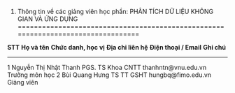1. Thông tin về các giảng viên học phần: PHÂN TÍCH DỮ LIỆU KHÔNG GIAN VÀ ỨNG DỤNG
=================================================================================

  **STT**   **Họ và tên**           **Chức danh, học vị**   **Địa chỉ liên hệ**   **Điện thoại / Email**   **Ghi chú**
  --------- ----------------------- ----------------------- --------------------- ------------------------ ----------------
  1         Nguyễn Thị Nhật Thanh   PGS. TS                 Khoa CNTT             thanhntn\@vnu.edu.vn     Trưởng môn học
  2         Bùi Quang Hưng          TS                      TT GSHT               hungbq\@fimo.edu.vn      Giảng viên

